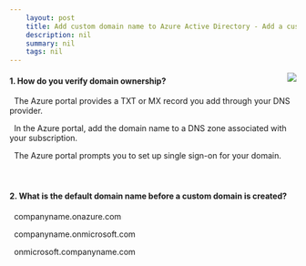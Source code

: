 ```yaml
---
    layout: post
    title: Add custom domain name to Azure Active Directory - Add a custom domain name in Azure Active Directory
    description: nil
    summary: nil
    tags: nil
---
```



 <a target="_blank" href="https://docs.microsoft.com/en-us/learn/modules/add-custom-domain-name-azure-active-directory/3-add-custom-domain-name/"><i class="fas fa-external-link-alt"></i> </a>
 <img align="right" src="https://docs.microsoft.com/en-us/learn/achievements/add-custom-domain-name-azure-active-directory.svg">
####  1. How do you verify domain ownership?


<i class='fas fa-check-square' style='color: Dodgerblue;'></i> &nbsp;&nbsp;The Azure portal provides a TXT or MX record you add through your DNS provider.

<i class='far fa-square'></i> &nbsp;&nbsp;In the Azure portal, add the domain name to a DNS zone associated with your subscription.

<i class='far fa-square'></i> &nbsp;&nbsp;The Azure portal prompts you to set up single sign-on for your domain.
<br />
<br />
<br />

####  2. What is the default domain name before a custom domain is created?


<i class='far fa-square'></i> &nbsp;&nbsp;companyname.onazure.com

<i class='fas fa-check-square' style='color: Dodgerblue;'></i> &nbsp;&nbsp;companyname.onmicrosoft.com

<i class='far fa-square'></i> &nbsp;&nbsp;onmicrosoft.companyname.com
<br />
<br />
<br />
